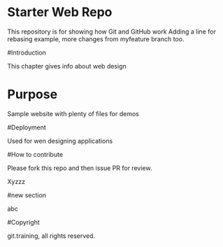 # Starter Web Repo

This repository is for showing how Git and GitHub work
Adding a line for rebasing example, more changes from myfeature branch too.

#Introduction

This chapter gives info about web design

# Purpose

Sample website with plenty of files for demos

#Deployment

Used for wen designing applications

#How to contribute

Please fork this repo and then issue PR for review.

Xyzzz

#new section

abc

#Copyright

git.training, all rights reserved.